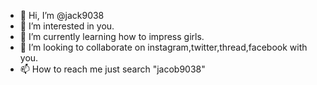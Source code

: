 - 👋 Hi, I’m @jack9038
- 👀 I’m interested in you.
- 🌱 I’m currently learning how to impress girls.
- 💞️ I’m looking to collaborate on instagram,twitter,thread,facebook with you.
- 📫 How to reach me just search "jacob9038"
<!--
jack9038/jack9038 is a ✨ special ✨ repository because its `README.md` (this file) appears on your GitHub profile.
You can click the Preview link to take a look at your changes.
--->
